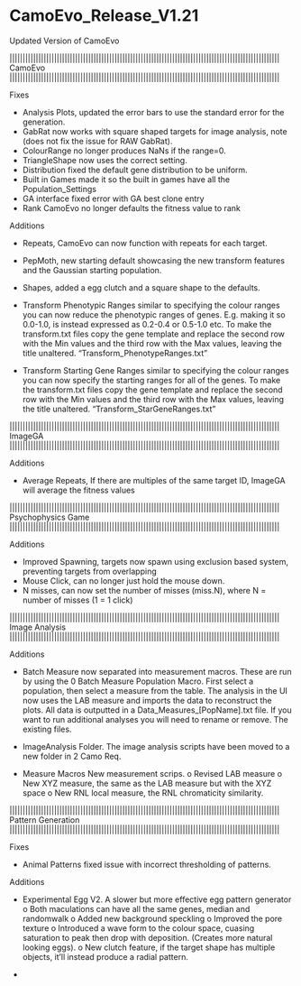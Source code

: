 # CamoEvo_Release_V1.21
Updated Version of CamoEvo

|||||||||||||||||||||||||||||||||||||||||||||||||||||||||||||||||||||||||||||||||||||||||||||||||||||||
	CamoEvo
|||||||||||||||||||||||||||||||||||||||||||||||||||||||||||||||||||||||||||||||||||||||||||||||||||||||

   Fixes

-	Analysis Plots, updated the error bars to use the standard error for the generation.
-	GabRat now works with square shaped targets for image analysis, note (does not fix the issue for RAW GabRat).
-	ColourRange no longer produces NaNs if the range=0.
-	TriangleShape now uses the correct setting.
-	Distribution fixed the default gene distribution to be uniform.
-	Built in Games made it so the built in games have all the Population_Settings
-	GA interface fixed error with GA best clone entry
-	Rank CamoEvo no longer defaults the fitness value to rank

   Additions

-	Repeats, CamoEvo can now function with repeats for each target.

-	PepMoth, new starting default showcasing the new transform features and the Gaussian starting population.

-	Shapes, added a egg clutch and a square shape to the defaults.

-	Transform Phenotypic Ranges similar to specifying the colour ranges you can now reduce the phenotypic ranges of genes. E.g. making it so 0.0-1.0, is instead expressed as 0.2-0.4 or 0.5-1.0 etc. To make the transform.txt files copy the gene template and replace the second row with the Min values and the third row with the Max values, leaving the title unaltered. “Transform_PhenotypeRanges.txt”

-	Transform Starting Gene Ranges similar to specifying the colour ranges you can now specify the starting ranges for all of the genes. To make the transform.txt files copy the gene template and replace the second row with the Min values and the third row with the Max values, leaving the title unaltered. “Transform_StarGeneRanges.txt”

|||||||||||||||||||||||||||||||||||||||||||||||||||||||||||||||||||||||||||||||||||||||||||||||||||||||
	ImageGA
|||||||||||||||||||||||||||||||||||||||||||||||||||||||||||||||||||||||||||||||||||||||||||||||||||||||
   
   Additions

-	Average Repeats, If there are multiples of the same target ID, ImageGA will average the fitness values


|||||||||||||||||||||||||||||||||||||||||||||||||||||||||||||||||||||||||||||||||||||||||||||||||||||||
	Psychophysics Game
|||||||||||||||||||||||||||||||||||||||||||||||||||||||||||||||||||||||||||||||||||||||||||||||||||||||

   Additions

-	Improved Spawning, targets now spawn using exclusion based system, preventing targets from overlapping
-	Mouse Click, can no longer just hold the mouse down.
-	N misses, can now set the number of misses (miss.N), where N = number of misses (1 = 1 click)


|||||||||||||||||||||||||||||||||||||||||||||||||||||||||||||||||||||||||||||||||||||||||||||||||||||||
	Image Analysis
|||||||||||||||||||||||||||||||||||||||||||||||||||||||||||||||||||||||||||||||||||||||||||||||||||||||

   Additions

-	Batch Measure now separated into measurement macros. These are run by using the 0 Batch Measure Population Macro. First select a population, then select a measure from the table. The analysis in the UI now uses the LAB measure and imports the data to reconstruct the plots.
	All data is outputted in a Data_Measures_[PopName].txt file.
 	If you want to run additional analyses you will need to rename or remove. The existing files.

-	ImageAnalysis Folder. The image analysis scripts have been moved to a new folder in 2 Camo Req.

-	Measure Macros New measurement scrips.
	o	Revised LAB measure
	o	New XYZ measure, the same as the LAB  measure but with the XYZ space
	o	New RNL local measure, the RNL chromaticity similarity.



|||||||||||||||||||||||||||||||||||||||||||||||||||||||||||||||||||||||||||||||||||||||||||||||||||||||
	Pattern Generation
|||||||||||||||||||||||||||||||||||||||||||||||||||||||||||||||||||||||||||||||||||||||||||||||||||||||

   Fixes

-	Animal Patterns fixed issue with incorrect thresholding of patterns.

   Additions

-	Experimental Egg V2. A slower but more effective egg pattern generator
	o	Both maculations can have all the same genes, median and randomwalk
	o	Added new background speckling 
	o	Improved the pore texture
	o	Introduced a wave form to the colour space, cuasing saturation to peak then drop with deposition. (Creates more natural looking eggs).
	o	New clutch feature, if the target shape has multiple objects, it’ll instead produce a radial pattern.







-	

